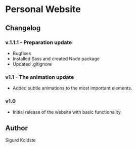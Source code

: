 # Personal Website

## Changelog

### v.1.1.1 - Preparation update
- Bugfixes
- Installed Sass and created Node package
- Updated .gitignore

### v1.1 - The animation update
- Added subtle animations to the most important elements.

### v1.0
- Initial release of the website with basic functionality.

## Author
Sigurd Koldste
